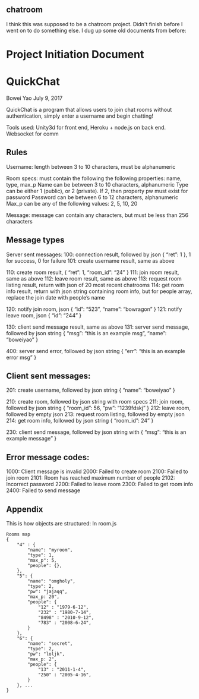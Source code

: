 ## chatroom

I think this was supposed to be a chatroom project. Didn't finish before I went on to do something else.
I dug up some old documents from before:

# Project Initiation Document

# QuickChat
Bowei Yao
July 9, 2017

QuickChat is a program that allows users to join chat rooms without authentication, simply enter a username and begin chatting!

Tools used: Unity3d for front end, Heroku + node.js on back end. Websocket for comm

## Rules
Username: length between 3 to 10 characters, must be alphanumeric

Room specs: must contain the following the following properties: name, type, max_p
Name can be between 3 to 10 characters, alphanumeric
Type can be either 1 (public), or 2 (private). If 2, then property pw must exist for password
Password can be between 6  to 12 characters, alphanumeric
Max_p can be any of the following values: 2, 5, 10, 20

Message: message can contain any characters, but must be less than 256 characters




## Message types
Server sent messages:
100: connection result, followed by json { “ret”: 1 }, 1 for success, 0 for failure
101: create username result, same as above

110: create room result, { “ret”: 1, “room_id”: “24” }
111: join room result, same as above
112: leave room result, same as above
113: request room listing result, return with json of 20 most recent chatrooms
114: get room info result, return with json string containing room info, but for people array, replace the join date with people’s name

120: notify join room, json { “id”: “523”, “name”: “bowragon” }
121: notify leave room, json { “id”: “244” }

130: client send message result, same as above
131: server send message, followed by json string { “msg”: “this is an example msg”, “name”: “boweiyao” }

400: server send error, followed by json string { “err”: “this is an example error msg” }

## Client sent messages:
201: create username, followed by json string { “name”: “boweiyao” }

210: create room, followed by json string with room specs
211: join room, followed by json string { “room_id”: 56, “pw”: “1239fdskj” }
212: leave room, followed by empty json
213: request room listing, followed by empty json
214: get room info, followed by json string { “room_id”: 24” }

230: client send message, followed by json string with { “msg”: “this is an example message” }

## Error message codes:
1000: Client message is invalid
2000: Failed to create room
2100: Failed to join room
2101: Room has reached maximum number of people
2102: Incorrect password
2200: Failed to leave room
2300: Failed to get room info
2400: Failed to send message



## Appendix
This is how objects are structured:
In room.js
```
Rooms map
{
    "4" : {
        "name": "myroom",
        "type": 1,
        "max_p": 5,
        "people": {},
    },
    "5": {
        "name": "omgholy",
        "type": 2,
        "pw": "jajaqq",
        "max_p: 20",
        "people": {
            "12" : "1979-6-12",
            "232" : "1980-7-14",
            "8498" : "2010-9-12",
            "783" : "2008-6-24",
        }
    },
    "6": {
        "name": "secret",
        "type": 2,
        "pw": "loljk",
        "max_p: 2",
        "people": {
            "13" : "2011-1-4",
            "250" : "2005-4-16",
        }
    }, ...
}
```

